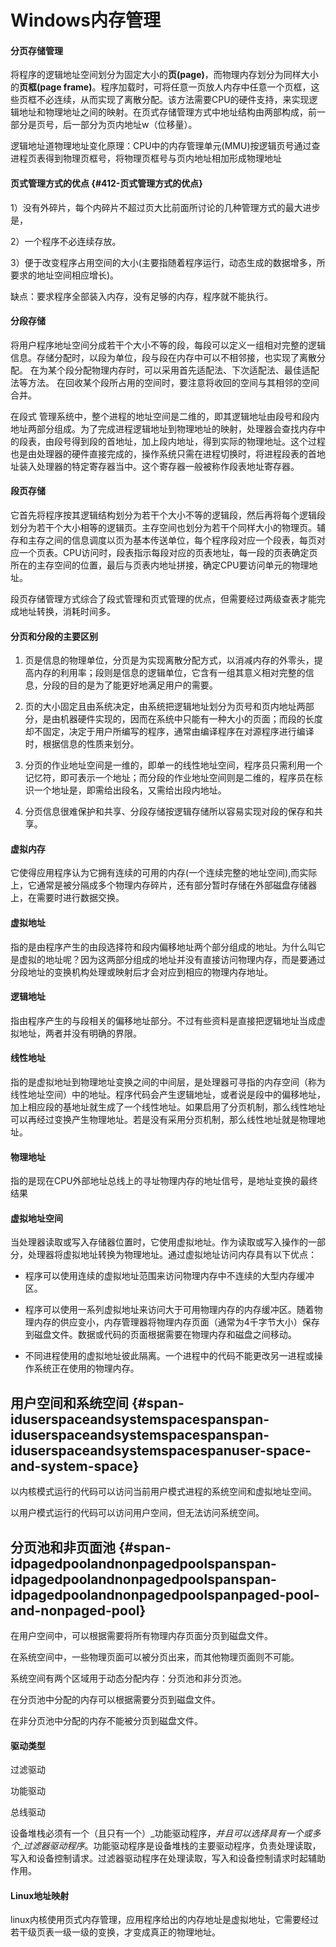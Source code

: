 # Windows内存管理

#### 分页存储管理

将程序的逻辑地址空间划分为固定大小的**页\(page\)**，而物理内存划分为同样大小的**页框\(page frame\)**。程序加载时，可将任意一页放人内存中任意一个页框，这些页框不必连续，从而实现了离散分配。该方法需要CPU的硬件支持，来实现逻辑地址和物理地址之间的映射。在页式存储管理方式中地址结构由两部构成，前一部分是页号，后一部分为页内地址w（位移量）。

逻辑地址道物理地址变化原理：CPU中的内存管理单元\(MMU\)按逻辑页号通过查进程页表得到物理页框号，将物理页框号与页内地址相加形成物理地址

#### 页式管理方式的优点 {#412-页式管理方式的优点}

1）没有外碎片，每个内碎片不超过页大比前面所讨论的几种管理方式的最大进步是，

2）一个程序不必连续存放。

3）便于改变程序占用空间的大小\(主要指随着程序运行，动态生成的数据增多，所要求的地址空间相应增长\)。

缺点：要求程序全部装入内存，没有足够的内存，程序就不能执行。

#### 分段存储

将用户程序地址空间分成若干个大小不等的段，每段可以定义一组相对完整的逻辑信息。存储分配时，以段为单位，段与段在内存中可以不相邻接，也实现了离散分配。 在为某个段分配物理内存时，可以采用首先适配法、下次适配法、最佳适配法等方法。 在回收某个段所占用的空间时，要注意将收回的空间与其相邻的空间合并。

在段式 管理系统中，整个进程的地址空间是二维的，即其逻辑地址由段号和段内地址两部分组成。为了完成进程逻辑地址到物理地址的映射，处理器会查找内存中的段表，由段号得到段的首地址，加上段内地址，得到实际的物理地址。这个过程也是由处理器的硬件直接完成的，操作系统只需在进程切换时，将进程段表的首地址装入处理器的特定寄存器当中。这个寄存器一般被称作段表地址寄存器。

#### 段页存储

它首先将程序按其逻辑结构划分为若干个大小不等的逻辑段，然后再将每个逻辑段划分为若干个大小相等的逻辑页。主存空间也划分为若干个同样大小的物理页。辅存和主存之间的信息调度以页为基本传送单位，每个程序段对应一个段表，每页对应一个页表。CPU访问时，段表指示每段对应的页表地址，每一段的页表确定页所在的主存空间的位置，最后与页表内地址拼接，确定CPU要访问单元的物理地址。

段页存储管理方式综合了段式管理和页式管理的优点，但需要经过两级查表才能完成地址转换，消耗时间多。

#### 分页和分段的主要区别

1. 页是信息的物理单位，分页是为实现离散分配方式，以消减内存的外零头，提高内存的利用率；段则是信息的逻辑单位，它含有一组其意义相对完整的信息，分段的目的是为了能更好地满足用户的需要。

2. 页的大小固定且由系统决定，由系统把逻辑地址划分为页号和页内地址两部分，是由机器硬件实现的，因而在系统中只能有一种大小的页面；而段的长度却不固定，决定于用户所编写的程序，通常由编译程序在对源程序进行编译时，根据信息的性质来划分。

3. 分页的作业地址空间是一维的，即单一的线性地址空间，程序员只需利用一个记忆符，即可表示一个地址；而分段的作业地址空间则是二维的，程序员在标识一个地址是，即需给出段名，又需给出段内地址。

4. 分页信息很难保护和共享、分段存储按逻辑存储所以容易实现对段的保存和共享。

#### 虚拟内存

它使得应用程序认为它拥有连续的可用的内存\(一个连续完整的地址空间\),而实际上，它通常是被分隔成多个物理内存碎片，还有部分暂时存储在外部磁盘存储器上，在需要时进行数据交换。

#### 虚拟地址

指的是由程序产生的由段选择符和段内偏移地址两个部分组成的地址。为什么叫它是虚拟的地址呢？因为这两部分组成的地址并没有直接访问物理内存，而是要通过分段地址的变换机构处理或映射后才会对应到相应的物理内存地址。

#### 逻辑地址

指由程序产生的与段相关的偏移地址部分。不过有些资料是直接把逻辑地址当成虚拟地址，两者并没有明确的界限。

#### 线性地址

指的是虚拟地址到物理地址变换之间的中间层，是处理器可寻指的内存空间（称为线性地址空间）中的地址。程序代码会产生逻辑地址，或者说是段中的偏移地址，加上相应段的基地址就生成了一个线性地址。如果启用了分页机制，那么线性地址可以再经过变换产生物理地址。若是没有采用分页机制，那么线性地址就是物理地址。

#### 物理地址

指的是现在CPU外部地址总线上的寻址物理内存的地址信号，是地址变换的最终结果

#### 虚拟地址空间

当处理器读取或写入存储器位置时，它使用虚拟地址。作为读取或写入操作的一部分，处理器将虚拟地址转换为物理地址。通过虚拟地址访问内存具有以下优点：

* 程序可以使用连续的虚拟地址范围来访问物理内存中不连续的大型内存缓冲区。

* 程序可以使用一系列虚拟地址来访问大于可用物理内存的内存缓冲区。随着物理内存的供应变小，内存管理器将物理内存页面（通常为4千字节大小）保存到磁盘文件。数据或代码的页面根据需要在物理内存和磁盘之间移动。

* 不同进程使用的虚拟地址彼此隔离。一个进程中的代码不能更改另一进程或操作系统正在使用的物理内存。

## 用户空间和系统空间 {#span-iduserspaceandsystemspacespanspan-iduserspaceandsystemspacespanspan-iduserspaceandsystemspacespanuser-space-and-system-space}

以内核模式运行的代码可以访问当前用户模式进程的系统空间和虚拟地址空间。

以用户模式运行的代码可以访问用户空间，但无法访问系统空间。

## 分页池和非页面池 {#span-idpagedpoolandnonpagedpoolspanspan-idpagedpoolandnonpagedpoolspanspan-idpagedpoolandnonpagedpoolspanpaged-pool-and-nonpaged-pool}

在用户空间中，可以根据需要将所有物理内存页面分页到磁盘文件。

在系统空间中，一些物理页面可以被分页出来，而其他物理页面则不可能。

系统空间有两个区域用于动态分配内存：分页池和非分页池。

在分页池中分配的内存可以根据需要分页到磁盘文件。

在非分页池中分配的内存不能被分页到磁盘文件。

#### 驱动类型

过滤驱动

功能驱动

总线驱动

设备堆栈必须有一个（且只有一个）_功能驱动程序，_并且可以选择具有一个或多个_过滤器驱动程序_。功能驱动程序是设备堆栈的主要驱动程序，负责处理读取，写入和设备控制请求。过滤器驱动程序在处理读取，写入和设备控制请求时起辅助作用。

#### Linux**地址映射**

linux内核使用页式内存管理，应用程序给出的内存地址是虚拟地址，它需要经过若干级页表一级一级的变换，才变成真正的物理地址。


